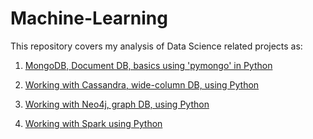 # Machine-Learning

This repository covers my analysis of Data Science related projects as:

1. [MongoDB, Document DB, basics using 'pymongo' in Python](http://nbviewer.jupyter.org/github/sinju-pau/Machine-Learning-Miscellaneous-Tasks/blob/master/MongoDBinPython.ipynb)

2. [Working with Cassandra, wide-column DB, using Python](http://nbviewer.jupyter.org/github/sinju-pau/Machine-Learning-Miscellaneous-Tasks/blob/master/CassandraInPython.ipynb)

3. [Working with Neo4j, graph DB, using Python](http://nbviewer.jupyter.org/github/sinju-pau/Machine-Learning-Miscellaneous-Tasks/blob/master/Neo4jUsingPython.ipynb)

4. [Working with Spark using Python](http://nbviewer.jupyter.org/github/sinju-pau/Machine-Learning-Miscellaneous-Tasks/blob/master/ApacheSparkwithPyspark.ipynb)


